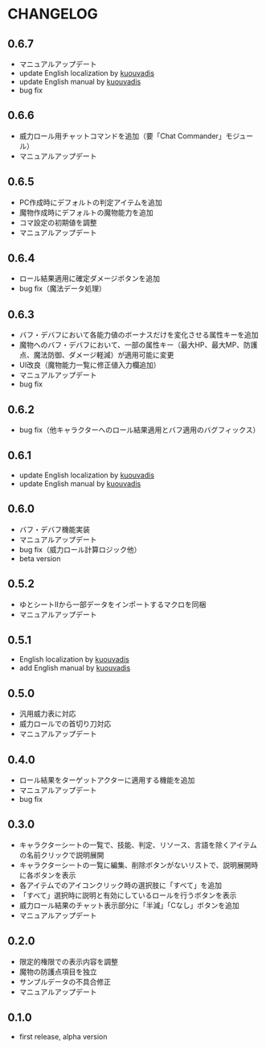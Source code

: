 # CHANGELOG

## 0.6.7
- マニュアルアップデート
- update English localization by [kuouvadis](https://github.com/kuouvadis)
- update English manual by [kuouvadis](https://github.com/kuouvadis)
- bug fix

## 0.6.6
- 威力ロール用チャットコマンドを追加（要「Chat Commander」モジュール）
- マニュアルアップデート

## 0.6.5
- PC作成時にデフォルトの判定アイテムを追加
- 魔物作成時にデフォルトの魔物能力を追加
- コマ設定の初期値を調整
- マニュアルアップデート

## 0.6.4
- ロール結果適用に確定ダメージボタンを追加
- bug fix（魔法データ処理）

## 0.6.3
- バフ・デバフにおいて各能力値のボーナスだけを変化させる属性キーを追加
- 魔物へのバフ・デバフにおいて、一部の属性キー（最大HP、最大MP、防護点、魔法防御、ダメージ軽減）が適用可能に変更
- UI改良（魔物能力一覧に修正値入力欄追加）
- マニュアルアップデート
- bug fix

## 0.6.2
- bug fix（他キャラクターへのロール結果適用とバフ適用のバグフィックス）

## 0.6.1
- update English localization by [kuouvadis](https://github.com/kuouvadis)
- update English manual by [kuouvadis](https://github.com/kuouvadis)

## 0.6.0
- バフ・デバフ機能実装
- マニュアルアップデート
- bug fix（威力ロール計算ロジック他）
- beta version

## 0.5.2
- ゆとシートIIから一部データをインポートするマクロを同梱
- マニュアルアップデート

## 0.5.1
- English localization by [kuouvadis](https://github.com/kuouvadis)
- add English manual by [kuouvadis](https://github.com/kuouvadis)

## 0.5.0
- 汎用威力表に対応
- 威力ロールでの首切り刀対応
- マニュアルアップデート

## 0.4.0
- ロール結果をターゲットアクターに適用する機能を追加
- マニュアルアップデート
- bug fix

## 0.3.0
- キャラクターシートの一覧で、技能、判定、リソース、言語を除くアイテムの名前クリックで説明展開
- キャラクターシートの一覧に編集、削除ボタンがないリストで、説明展開時に各ボタンを表示
- 各アイテムでのアイコンクリック時の選択肢に「すべて」を追加
- 「すべて」選択時に説明と有効にしているロールを行うボタンを表示
- 威力ロール結果のチャット表示部分に「半減」「Cなし」ボタンを追加
- マニュアルアップデート

## 0.2.0
- 限定的権限での表示内容を調整
- 魔物の防護点項目を独立
- サンプルデータの不具合修正
- マニュアルアップデート

## 0.1.0
- first release, alpha version